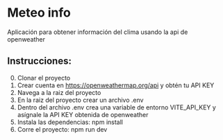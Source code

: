# Meteo info

Aplicación para obtener información del clima usando la api de openweather

## Instrucciones:
0. Clonar el proyecto
1. Crear cuenta en https://openweathermap.org/api y obtén tu API KEY
2. Navega a la raiz del proyecto
3. En la raiz del proyecto crear un archivo .env
4. Dentro del archivo .env crea una variable de entorno VITE_API_KEY y asígnale la API KEY obtenida de openweather
5. Instala las dependencias: npm install 
6. Corre el proyecto: npm run dev

